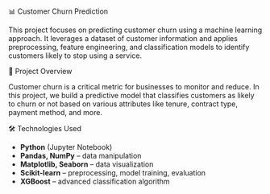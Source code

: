  📊 Customer Churn Prediction

This project focuses on predicting customer churn using a machine learning approach. It leverages a dataset of customer information and applies preprocessing, feature engineering, and classification models to identify customers likely to stop using a service.

🚀 Project Overview

Customer churn is a critical metric for businesses to monitor and reduce. In this project, we build a predictive model that classifies customers as likely to churn or not based on various attributes like tenure, contract type, payment method, and more.


🛠️ Technologies Used

- **Python** (Jupyter Notebook)
- **Pandas, NumPy** – data manipulation
- **Matplotlib, Seaborn** – data visualization
- **Scikit-learn** – preprocessing, model training, evaluation
- **XGBoost** – advanced classification algorithm

